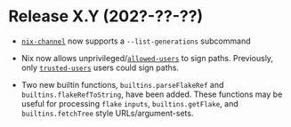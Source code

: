 # Release X.Y (202?-??-??)

- [`nix-channel`](../command-ref/nix-channel.md) now supports a `--list-generations` subcommand

- Nix now allows unprivileged/[`allowed-users`](../command-ref/conf-file.md#conf-allowed-users) to sign paths.
  Previously, only [`trusted-users`](../command-ref/conf-file.md#conf-trusted-users) users could sign paths.
  
- Two new builtin functions, `builtins.parseFlakeRef` and `builtins.flakeRefToString`, have been added.
  These functions may be useful for processing `flake` `inputs`, `builtins.getFlake`, and
  `builtins.fetchTree` style URLs/argument-sets.
